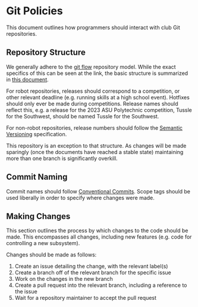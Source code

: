 # Git Policies

This document outlines how programmers should interact with club Git repositories.

## Repository Structure 

We generally adhere to the [git flow](https://nvie.com/posts/a-successful-git-branching-model/) repository model. While the exact specifics of this can be seen at the link, the basic structure is summarized in [this document](https://nvie.com/files/Git-branching-model.pdf). 

For robot repositories, releases should correspond to a competition, or other relevant deadline (e.g. running skills at a high school event). Hotfixes should only ever be made during competitions. Release names should reflect this, e.g. a release for the 2023 ASU Polytechnic competition, Tussle for the Southwest, should be named Tussle for the Southwest.

For non-robot repositories, release numbers should follow the [Semantic Versioning](https://semver.org) specification.

This repository is an exception to that structure. As changes will be made sparingly (once the documents have reached a stable state) maintaining more than one branch is significantly overkill.

## Commit Naming 

Commit names should follow [Conventional Commits](https://www.conventionalcommits.org/en/v1.0.0/). Scope tags should be used liberally in order to specify where changes were made.

## Making Changes

This section outlines the process by which changes to the code should be made. This encompasses all changes, including new features (e.g. code for controlling a new subsystem).

Changes should be made as follows:
1. Create an issue detailing the change, with the relevant label(s)
2. Create a branch off of the relevant branch for the specific issue
3. Work on the changes in the new branch
4. Create a pull request into the relevant branch, including a reference to the issue 
5. Wait for a repository maintainer to accept the pull request

